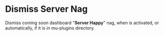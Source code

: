 # Dismiss Server Nag
Dismiss coming soon dashboard "<strong>Server Happy</strong>" nag, when is activated, or automatically, if it is in mu-plugins directory.
